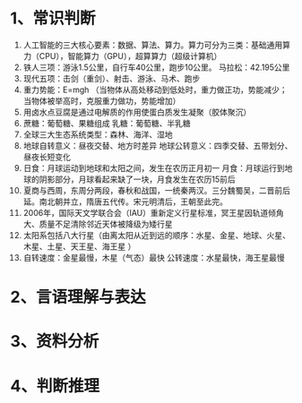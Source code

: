 # 1、常识判断

1. 人工智能的三大核心要素：数据、算法、算力。算力可分为三类：基础通用算力（CPU），智能算力（GPU），超算算力（超级计算机）
2. 铁人三项：游泳1.5公里，自行车40公里，跑步10公里。 马拉松：42.195公里
3. 现代五项：击剑（重剑）、射击、游泳、马术、跑步
4. 重力势能：E=mgh （当物体从高处移动到低处时，重力做正功，势能减少；当物体被举高时，克服重力做功，势能增加）
5. 用卤水点豆腐是通过电解质的作用使蛋白质发生凝聚（胶体聚沉）
6. 蔗糖：葡萄糖、果糖组成    乳糖：葡萄糖、半乳糖
7. 全球三大生态系统类型：森林、海洋、湿地
8. 地球自转意义：昼夜交替、地方时差异   地球公转意义：四季交替、五带划分、昼夜长短变化
9. 日食：月球运动到地球和太阳之间，发生在农历正月初一   月食：月球运行到地球的阴影部分，月球看起来缺了一块，月食发生在农历15前后
10. 夏商与西周，东周分两段，春秋和战国，一统秦两汉。三分魏蜀吴，二晋前后延。南北朝并立，隋唐五代传。宋元明清后，王朝至此完。
11. 2006年，国际天文学联合会（IAU）重新定义行星标准，冥王星因轨道倾角大、质量不足清除邻近天体被降级为矮行星
12. 太阳系包括八大行星（由离太阳从近到远的顺序：水星、金星、地球、火星、木星、土星、天王星、海王星 ）
13. 自转速度：金星最慢，木星（气态）最快    公转速度：水星最快，海王星最慢

# 2、言语理解与表达


# 3、资料分析


# 4、判断推理

